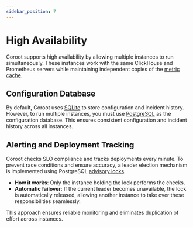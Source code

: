 ```yaml
---
sidebar_position: 7
---
```


# High Availability

Coroot supports high availability by allowing multiple instances to run simultaneously. 
These instances work with the same ClickHouse and Prometheus servers while maintaining independent copies of the [metric cache](/configuration/prometheus#metric-cache).

## Configuration Database

By default, Coroot uses [SQLite](/configuration/database#sqlite-default) to store configuration and incident history. 
However, to run multiple instances, you must use [PostgreSQL](/configuration/database#postgres) as the configuration database. This ensures consistent configuration and incident history across all instances.

## Alerting and Deployment Tracking

Coroot checks SLO compliance and tracks deployments every minute. 
To prevent race conditions and ensure accuracy, a leader election mechanism is implemented using PostgreSQL [advisory locks](https://www.postgresql.org/docs/current/explicit-locking.html#ADVISORY-LOCKS).

- **How it works**: Only the instance holding the lock performs the checks.
- **Automatic failover**: If the current leader becomes unavailable, the lock is automatically released, allowing another instance to take over these responsibilities seamlessly.

This approach ensures reliable monitoring and eliminates duplication of effort across instances.


